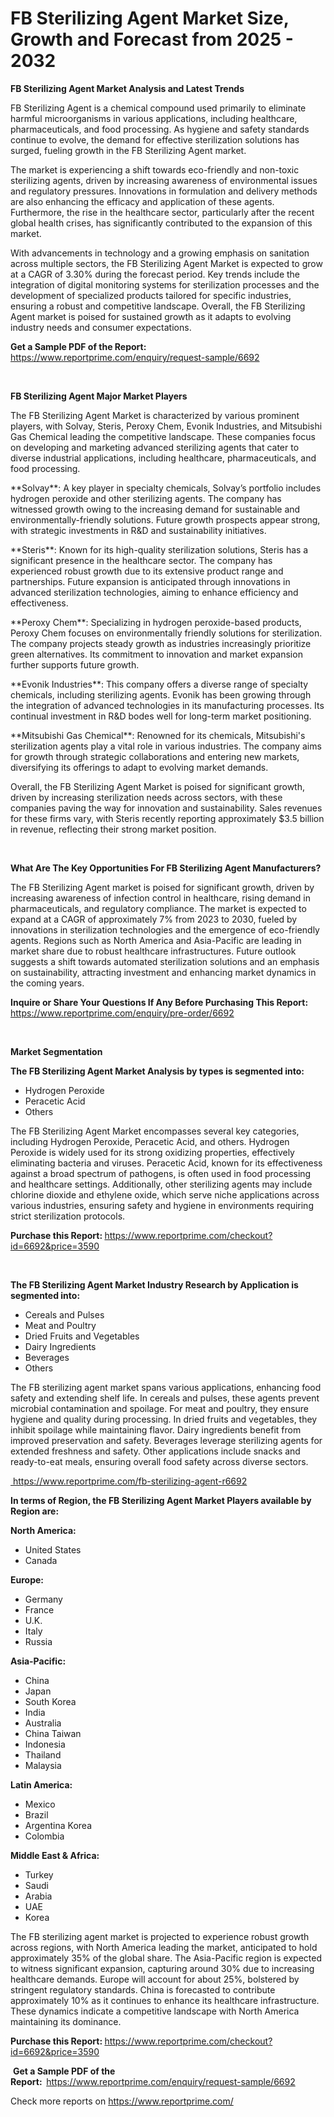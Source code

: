 <p><h1>FB Sterilizing Agent Market Size, Growth and Forecast from 2025 - 2032</h1></p><p><strong>FB Sterilizing Agent Market Analysis and Latest Trends</strong></p>
<p><p>FB Sterilizing Agent is a chemical compound used primarily to eliminate harmful microorganisms in various applications, including healthcare, pharmaceuticals, and food processing. As hygiene and safety standards continue to evolve, the demand for effective sterilization solutions has surged, fueling growth in the FB Sterilizing Agent market.</p><p>The market is experiencing a shift towards eco-friendly and non-toxic sterilizing agents, driven by increasing awareness of environmental issues and regulatory pressures. Innovations in formulation and delivery methods are also enhancing the efficacy and application of these agents. Furthermore, the rise in the healthcare sector, particularly after the recent global health crises, has significantly contributed to the expansion of this market.</p><p>With advancements in technology and a growing emphasis on sanitation across multiple sectors, the FB Sterilizing Agent Market is expected to grow at a CAGR of 3.30% during the forecast period. Key trends include the integration of digital monitoring systems for sterilization processes and the development of specialized products tailored for specific industries, ensuring a robust and competitive landscape. Overall, the FB Sterilizing Agent market is poised for sustained growth as it adapts to evolving industry needs and consumer expectations.</p></p>
<p><strong>Get a Sample PDF of the Report:&nbsp;</strong> <a href="https://www.reportprime.com/enquiry/request-sample/6692?utm_campaign=3115&utm_medium=2&utm_source=Github&utm_content=ia&utm_term=19032025&utm_id=fb-sterilizing-agent">https://www.reportprime.com/enquiry/request-sample/6692</a></p>
<p>&nbsp;</p>
<p><strong>FB Sterilizing Agent Major Market Players</strong></p>
<p><p>The FB Sterilizing Agent Market is characterized by various prominent players, with Solvay, Steris, Peroxy Chem, Evonik Industries, and Mitsubishi Gas Chemical leading the competitive landscape. These companies focus on developing and marketing advanced sterilizing agents that cater to diverse industrial applications, including healthcare, pharmaceuticals, and food processing.</p><p>**Solvay**: A key player in specialty chemicals, Solvay’s portfolio includes hydrogen peroxide and other sterilizing agents. The company has witnessed growth owing to the increasing demand for sustainable and environmentally-friendly solutions. Future growth prospects appear strong, with strategic investments in R&D and sustainability initiatives.</p><p>**Steris**: Known for its high-quality sterilization solutions, Steris has a significant presence in the healthcare sector. The company has experienced robust growth due to its extensive product range and partnerships. Future expansion is anticipated through innovations in advanced sterilization technologies, aiming to enhance efficiency and effectiveness.</p><p>**Peroxy Chem**: Specializing in hydrogen peroxide-based products, Peroxy Chem focuses on environmentally friendly solutions for sterilization. The company projects steady growth as industries increasingly prioritize green alternatives. Its commitment to innovation and market expansion further supports future growth.</p><p>**Evonik Industries**: This company offers a diverse range of specialty chemicals, including sterilizing agents. Evonik has been growing through the integration of advanced technologies in its manufacturing processes. Its continual investment in R&D bodes well for long-term market positioning.</p><p>**Mitsubishi Gas Chemical**: Renowned for its chemicals, Mitsubishi's sterilization agents play a vital role in various industries. The company aims for growth through strategic collaborations and entering new markets, diversifying its offerings to adapt to evolving market demands.</p><p>Overall, the FB Sterilizing Agent Market is poised for significant growth, driven by increasing sterilization needs across sectors, with these companies paving the way for innovation and sustainability. Sales revenues for these firms vary, with Steris recently reporting approximately $3.5 billion in revenue, reflecting their strong market position.</p></p>
<p>&nbsp;</p>
<p><strong>What Are The Key Opportunities For FB Sterilizing Agent Manufacturers?</strong></p>
<p><p>The FB Sterilizing Agent market is poised for significant growth, driven by increasing awareness of infection control in healthcare, rising demand in pharmaceuticals, and regulatory compliance. The market is expected to expand at a CAGR of approximately 7% from 2023 to 2030, fueled by innovations in sterilization technologies and the emergence of eco-friendly agents. Regions such as North America and Asia-Pacific are leading in market share due to robust healthcare infrastructures. Future outlook suggests a shift towards automated sterilization solutions and an emphasis on sustainability, attracting investment and enhancing market dynamics in the coming years.</p></p>
<p><strong>Inquire or Share Your Questions If Any Before Purchasing This Report:</strong> <a href="https://www.reportprime.com/enquiry/pre-order/6692?utm_campaign=3115&utm_medium=2&utm_source=Github&utm_content=ia&utm_term=19032025&utm_id=fb-sterilizing-agent">https://www.reportprime.com/enquiry/pre-order/6692</a></p>
<p>&nbsp;</p>
<p><strong>Market Segmentation</strong></p>
<p><strong>The FB Sterilizing Agent Market Analysis by types is segmented into:</strong></p>
<p><ul><li>Hydrogen Peroxide</li><li>Peracetic Acid</li><li>Others</li></ul></p>
<p><p>The FB Sterilizing Agent Market encompasses several key categories, including Hydrogen Peroxide, Peracetic Acid, and others. Hydrogen Peroxide is widely used for its strong oxidizing properties, effectively eliminating bacteria and viruses. Peracetic Acid, known for its effectiveness against a broad spectrum of pathogens, is often used in food processing and healthcare settings. Additionally, other sterilizing agents may include chlorine dioxide and ethylene oxide, which serve niche applications across various industries, ensuring safety and hygiene in environments requiring strict sterilization protocols.</p></p>
<p><strong>Purchase this Report:&nbsp;</strong><a href="https://www.reportprime.com/checkout?id=6692&price=3590&utm_campaign=3115&utm_medium=2&utm_source=Github&utm_content=ia&utm_term=19032025&utm_id=fb-sterilizing-agent">https://www.reportprime.com/checkout?id=6692&price=3590</a></p>
<p>&nbsp;</p>
<p><strong>The FB Sterilizing Agent Market Industry Research by Application is segmented into:</strong></p>
<p><ul><li>Cereals and Pulses</li><li>Meat and Poultry</li><li>Dried Fruits and Vegetables</li><li>Dairy Ingredients</li><li>Beverages</li><li>Others</li></ul></p>
<p><p>The FB sterilizing agent market spans various applications, enhancing food safety and extending shelf life. In cereals and pulses, these agents prevent microbial contamination and spoilage. For meat and poultry, they ensure hygiene and quality during processing. In dried fruits and vegetables, they inhibit spoilage while maintaining flavor. Dairy ingredients benefit from improved preservation and safety. Beverages leverage sterilizing agents for extended freshness and safety. Other applications include snacks and ready-to-eat meals, ensuring overall food safety across diverse sectors.</p></p>
<p><a href="https://www.reportprime.com/fb-sterilizing-agent-r6692?utm_campaign=3115&utm_medium=2&utm_source=Github&utm_content=ia&utm_term=19032025&utm_id=fb-sterilizing-agent">&nbsp;https://www.reportprime.com/fb-sterilizing-agent-r6692</a></p>
<p><strong>In terms of Region, the FB Sterilizing Agent Market Players available by Region are:</strong></p>
<p>
    <p> <strong> North America: </strong>
        <ul>
            <li>United States</li>
            <li>Canada</li>
        </ul>
        </p> 
    <p> <strong> Europe: </strong>
        <ul>
            <li>Germany</li>
            <li>France</li>
            <li>U.K.</li>
            <li>Italy</li>
            <li>Russia</li>
        </ul>
        </p> 
    <p> <strong> Asia-Pacific: </strong>
        <ul>
            <li>China</li>
            <li>Japan</li>
            <li>South Korea</li>
            <li>India</li>
            <li>Australia</li>
            <li>China Taiwan</li>
            <li>Indonesia</li>
            <li>Thailand</li>
            <li>Malaysia</li>
        </ul>
        </p> 
    <p> <strong> Latin America: </strong>
        <ul>
            <li>Mexico</li>
            <li>Brazil</li>
            <li>Argentina Korea</li>
            <li>Colombia</li>
        </ul>
        </p> 
    <p> <strong> Middle East & Africa: </strong>
        <ul>
            <li>Turkey</li>
            <li>Saudi</li>
            <li>Arabia</li>
            <li>UAE</li>
            <li>Korea</li>
        </ul>
    </p>
    </p>
<p><p>The FB sterilizing agent market is projected to experience robust growth across regions, with North America leading the market, anticipated to hold approximately 35% of the global share. The Asia-Pacific region is expected to witness significant expansion, capturing around 30% due to increasing healthcare demands. Europe will account for about 25%, bolstered by stringent regulatory standards. China is forecasted to contribute approximately 10% as it continues to enhance its healthcare infrastructure. These dynamics indicate a competitive landscape with North America maintaining its dominance.</p></p>
<p><strong>Purchase this Report: </strong><a href="https://www.reportprime.com/checkout?id=6692&price=3590&utm_campaign=3115&utm_medium=2&utm_source=Github&utm_content=ia&utm_term=19032025&utm_id=fb-sterilizing-agent">https://www.reportprime.com/checkout?id=6692&price=3590</a></p>
<p>&nbsp;<strong>Get a Sample PDF of the Report:&nbsp;&nbsp;</strong><a href="https://www.reportprime.com/enquiry/request-sample/6692?utm_campaign=3115&utm_medium=2&utm_source=Github&utm_content=ia&utm_term=19032025&utm_id=fb-sterilizing-agent">https://www.reportprime.com/enquiry/request-sample/6692</a></p>
<p><strong></strong></p>
<p>Check more reports on <a href="https://www.reportprime.com/?utm_campaign=3115&utm_medium=2&utm_source=Github&utm_content=ia&utm_term=19032025&utm_id=fb-sterilizing-agent">https://www.reportprime.com/</a></p>